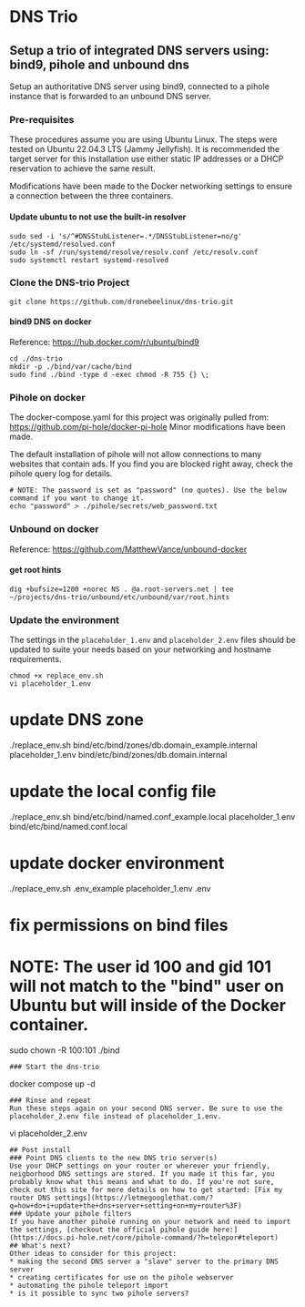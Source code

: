 # DNS Trio
## Setup a trio of integrated DNS servers using: bind9, pihole and unbound dns
Setup an authoritative DNS server using bind9, connected to a pihole instance that is forwarded to an unbound DNS server.
### Pre-requisites
These procedures assume you are using Ubuntu Linux. The steps were tested on Ubuntu 22.04.3 LTS (Jammy Jellyfish). It is recommended the target server for this installation use either static IP addresses or a DHCP reservation to achieve the same result.

Modifications have been made to the Docker networking settings to ensure a connection between the three containers.
#### Update ubuntu to not use the built-in resolver
```
sudo sed -i 's/^#DNSStubListener=.*/DNSStubListener=no/g' /etc/systemd/resolved.conf
sudo ln -sf /run/systemd/resolve/resolv.conf /etc/resolv.conf
sudo systemctl restart systemd-resolved
```
### Clone the DNS-trio Project
```
git clone https://github.com/dronebeelinux/dns-trio.git
```
#### bind9 DNS on docker
Reference:
https://hub.docker.com/r/ubuntu/bind9
```
cd ./dns-trio
mkdir -p ./bind/var/cache/bind
sudo find ./bind -type d -exec chmod -R 755 {} \;
```
### Pihole on docker
The docker-compose.yaml for this project was originally pulled from:
https://github.com/pi-hole/docker-pi-hole
Minor modifications have been made.

The default installation of pihole will not allow connections to many websites that contain ads. If you find you are blocked right away, check the pihole query log for details.
```
# NOTE: The password is set as "password" (no quotes). Use the below command if you want to change it.
echo "password" > ./pihole/secrets/web_password.txt
```
### Unbound on docker
Reference:
https://github.com/MatthewVance/unbound-docker

#### get root hints
```
dig +bufsize=1200 +norec NS . @a.root-servers.net | tee ~/projects/dns-trio/unbound/etc/unbound/var/root.hints
```
### Update the environment
The settings in the ```placeholder_1.env``` and ```placeholder_2.env``` files should be updated to suite your needs based on your networking and hostname requirements.
```
chmod +x replace_env.sh
vi placeholder_1.env
```
# update DNS zone
./replace_env.sh bind/etc/bind/zones/db.domain_example.internal placeholder_1.env bind/etc/bind/zones/db.domain.internal

# update the local config file
./replace_env.sh bind/etc/bind/named.conf_example.local placeholder_1.env bind/etc/bind/named.conf.local

# update docker environment
./replace_env.sh .env_example placeholder_1.env .env

# fix permissions on bind files
# NOTE: The user id 100 and gid 101 will not match to the "bind" user on Ubuntu but will inside of the Docker container.
sudo chown -R 100:101 ./bind
```
### Start the dns-trio
```
docker compose up -d
```
### Rinse and repeat
Run these steps again on your second DNS server. Be sure to use the placeholder_2.env file instead of placeholder_1.env.
```
vi placeholder_2.env
```
## Post install
### Point DNS clients to the new DNS trio server(s)
Use your DHCP settings on your router or wherever your friendly, neigborhood DNS settings are stored. If you made it this far, you probably know what this means and what to do. If you're not sure, check out this site for more details on how to get started: [Fix my router DNS settings](https://letmegooglethat.com/?q=how+do+i+update+the+dns+server+setting+on+my+router%3F)
### Update your pihole filters
If you have another pihole running on your network and need to import the settings, [checkout the official pihole guide here:](https://docs.pi-hole.net/core/pihole-command/?h=telepor#teleport)
## What's next?
Other ideas to consider for this project:
* making the second DNS server a "slave" server to the primary DNS server
* creating certificates for use on the pihole webserver
* automating the pihole teleport import
* is it possible to sync two pihole servers?